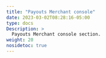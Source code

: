 ```yaml
---
title: "Payouts Merchant console"
date: 2023-03-02T08:28:16-05:00
type: docs
Description: >
  Payouts Merchant console section.
weight: 20
nosidetoc: true
---
```


